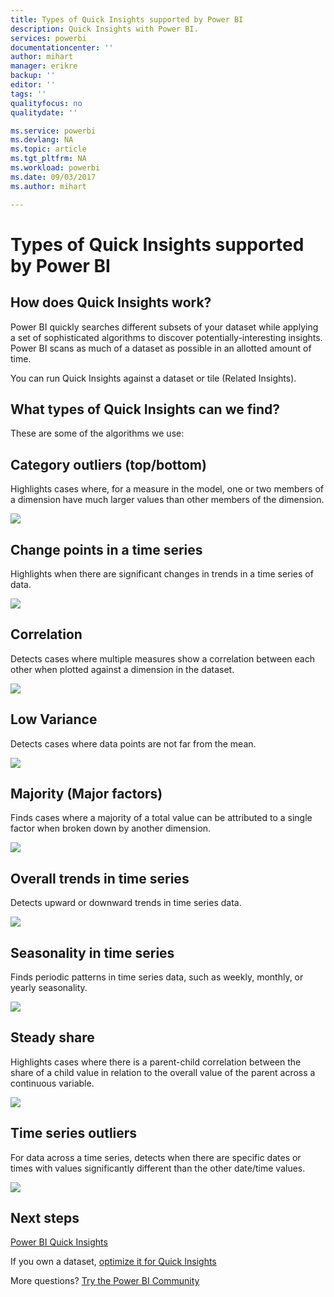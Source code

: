 ```yaml
---
title: Types of Quick Insights supported by Power BI
description: Quick Insights with Power BI.
services: powerbi
documentationcenter: ''
author: mihart
manager: erikre
backup: ''
editor: ''
tags: ''
qualityfocus: no
qualitydate: ''

ms.service: powerbi
ms.devlang: NA
ms.topic: article
ms.tgt_pltfrm: NA
ms.workload: powerbi
ms.date: 09/03/2017
ms.author: mihart

---
```

# Types of Quick Insights supported by Power BI
## How does Quick Insights work?
Power BI quickly searches different subsets of your dataset while applying a set of sophisticated algorithms to discover potentially-interesting insights. Power BI scans as much of a dataset as possible in an allotted amount of time.

You can run Quick Insights against a dataset or tile (Related Insights).   

## What types of Quick Insights can we find?
These are some of the algorithms we use:

## Category outliers (top/bottom)
Highlights cases where, for a measure in the model, one or two members of a dimension have much larger values than other members of the dimension.  

![](media/powerbi-service-auto-insights-types/PBI_auto_insight_types_category_outliers.png)

## Change points in a time series
Highlights when there are significant changes in trends in a time series of data.

![](media/powerbi-service-auto-insights-types/PBI_auto_insight_types_changepoint.png)

## Correlation
Detects cases where multiple measures show a correlation between each other when plotted against a dimension in the dataset.

![](media/powerbi-service-auto-insights-types/PBI_auto_insight_types_correlation.png)

## Low Variance
Detects cases where data points are not far from the mean.

![](media/powerbi-service-auto-insights-types/power-bi-low-variance.png)

## Majority (Major factors)
Finds cases where a majority of a total value can be attributed to a single factor when broken down by another dimension.  

![](media/powerbi-service-auto-insights-types/PBI_auto_insight_types_majority.png)

## Overall trends in time series
Detects upward or downward trends in time series data.

![](media/powerbi-service-auto-insights-types/PBI_auto_insight_types_trend.png)

## Seasonality in time series
Finds periodic patterns in time series data, such as weekly, monthly, or yearly seasonality.

![](media/powerbi-service-auto-insights-types/PBI_auto_insight_types_seasonality_new.png)

## Steady share
Highlights cases where there is a parent-child correlation between the share of a child value in relation to the overall value of the parent across a continuous variable.

![](media/powerbi-service-auto-insights-types/PBI_auto_insight_types_steadyshare.png)

## Time series outliers
For data across a time series, detects when there are specific dates or times with values significantly different than the other date/time values.

![](media/powerbi-service-auto-insights-types/PBI_auto_insight_types_time_series_outliers.png)

## Next steps
[Power BI Quick Insights](powerbi-service-auto-insights.md)

If you own a dataset, [optimize it for Quick Insights](powerbi-service-auto-insights-optimize.md)

More questions? [Try the Power BI Community](http://community.powerbi.com/)

